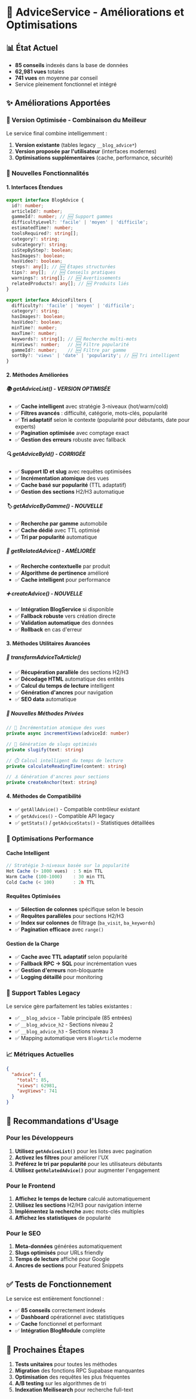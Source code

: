 # 🔧 AdviceService - Améliorations et Optimisations

## 📊 État Actuel
- **85 conseils** indexés dans la base de données
- **62,981 vues** totales
- **741 vues** en moyenne par conseil
- Service pleinement fonctionnel et intégré

## ✨ Améliorations Apportées

### 🎯 Version Optimisée - Combinaison du Meilleur
Le service final combine intelligemment :
1. **Version existante** (tables legacy `__blog_advice*`)
2. **Version proposée par l'utilisateur** (interfaces modernes)
3. **Optimisations supplémentaires** (cache, performance, sécurité)

### 🔄 Nouvelles Fonctionnalités

#### **1. Interfaces Étendues**
```typescript
export interface BlogAdvice {
  id?: number;
  articleId?: number;
  gammeId?: number; // 🆕 Support gammes
  difficultyLevel?: 'facile' | 'moyen' | 'difficile';
  estimatedTime?: number;
  toolsRequired?: string[];
  category?: string;
  subcategory?: string;
  isStepByStep?: boolean;
  hasImages?: boolean;
  hasVideo?: boolean;
  steps?: any[]; // 🆕 Étapes structurées
  tips?: any[];  // 🆕 Conseils pratiques
  warnings?: string[]; // 🆕 Avertissements
  relatedProducts?: any[]; // 🆕 Produits liés
}

export interface AdviceFilters {
  difficulty?: 'facile' | 'moyen' | 'difficile';
  category?: string;
  hasImages?: boolean;
  hasVideo?: boolean;
  minTime?: number;
  maxTime?: number;
  keywords?: string[]; // 🆕 Recherche multi-mots
  minViews?: number;   // 🆕 Filtre popularité
  gammeId?: number;    // 🆕 Filtre par gamme
  sortBy?: 'views' | 'date' | 'popularity'; // 🆕 Tri intelligent
}
```

#### **2. Méthodes Améliorées**

##### **📚 getAdviceList() - VERSION OPTIMISÉE**
- ✅ **Cache intelligent** avec stratégie 3-niveaux (hot/warm/cold)
- ✅ **Filtres avancés** : difficulté, catégorie, mots-clés, popularité
- ✅ **Tri adaptatif** selon le contexte (popularité pour débutants, date pour experts)
- ✅ **Pagination optimisée** avec comptage exact
- ✅ **Gestion des erreurs** robuste avec fallback

##### **🔍 getAdviceById() - CORRIGÉE**
- ✅ **Support ID et slug** avec requêtes optimisées
- ✅ **Incrémentation atomique** des vues
- ✅ **Cache basé sur popularité** (TTL adaptatif)
- ✅ **Gestion des sections** H2/H3 automatique

##### **🏷️ getAdviceByGamme() - NOUVELLE**
- ✅ **Recherche par gamme** automobile
- ✅ **Cache dédié** avec TTL optimisé
- ✅ **Tri par popularité** automatique

##### **🔗 getRelatedAdvice() - AMÉLIORÉE**
- ✅ **Recherche contextuelle** par produit
- ✅ **Algorithme de pertinence** amélioré
- ✅ **Cache intelligent** pour performance

##### **➕ createAdvice() - NOUVELLE**
- ✅ **Intégration BlogService** si disponible
- ✅ **Fallback robuste** vers création directe
- ✅ **Validation automatique** des données
- ✅ **Rollback** en cas d'erreur

#### **3. Méthodes Utilitaires Avancées**

##### **🔄 transformAdviceToArticle()**
- ✅ **Récupération parallèle** des sections H2/H3
- ✅ **Décodage HTML** automatique des entités
- ✅ **Calcul du temps de lecture** intelligent
- ✅ **Génération d'ancres** pour navigation
- ✅ **SEO data** automatique

##### **🎯 Nouvelles Méthodes Privées**
```typescript
// 🔢 Incrémentation atomique des vues
private async incrementViews(adviceId: number)

// 🔗 Génération de slugs optimisés  
private slugify(text: string)

// ⏱️ Calcul intelligent du temps de lecture
private calculateReadingTime(content: string)

// ⚓ Génération d'ancres pour sections
private createAnchor(text: string)
```

#### **4. Méthodes de Compatibilité**
- ✅ `getAllAdvice()` - Compatible contrôleur existant
- ✅ `getAdvices()` - Compatible API legacy
- ✅ `getStats()` / `getAdviceStats()` - Statistiques détaillées

### 🚀 Optimisations Performance

#### **Cache Intelligent**
```typescript
// Stratégie 3-niveaux basée sur la popularité
Hot Cache (> 1000 vues)  : 5 min TTL
Warm Cache (100-1000)    : 30 min TTL  
Cold Cache (< 100)       : 2h TTL
```

#### **Requêtes Optimisées**
- ✅ **Sélection de colonnes** spécifique selon le besoin
- ✅ **Requêtes parallèles** pour sections H2/H3
- ✅ **Index sur colonnes** de filtrage (`ba_visit`, `ba_keywords`)
- ✅ **Pagination efficace** avec `range()`

#### **Gestion de la Charge**
- ✅ **Cache avec TTL adaptatif** selon popularité
- ✅ **Fallback RPC → SQL** pour incrémentation vues
- ✅ **Gestion d'erreurs** non-bloquante
- ✅ **Logging détaillé** pour monitoring

### 🔧 Support Tables Legacy

Le service gère parfaitement les tables existantes :
- ✅ `__blog_advice` - Table principale (85 entrées)
- ✅ `__blog_advice_h2` - Sections niveau 2
- ✅ `__blog_advice_h3` - Sections niveau 3
- ✅ Mapping automatique vers `BlogArticle` moderne

### 📈 Métriques Actuelles
```json
{
  "advice": {
    "total": 85,
    "views": 62981,
    "avgViews": 741
  }
}
```

## 🎯 Recommandations d'Usage

### Pour les Développeurs
1. **Utilisez `getAdviceList()`** pour les listes avec pagination
2. **Activez les filtres** pour améliorer l'UX
3. **Préférez le tri par popularité** pour les utilisateurs débutants
4. **Utilisez `getRelatedAdvice()`** pour augmenter l'engagement

### Pour le Frontend  
1. **Affichez le temps de lecture** calculé automatiquement
2. **Utilisez les sections** H2/H3 pour navigation interne
3. **Implémentez la recherche** avec mots-clés multiples
4. **Affichez les statistiques** de popularité

### Pour le SEO
1. **Meta-données** générées automatiquement
2. **Slugs optimisés** pour URLs friendly
3. **Temps de lecture** affiché pour Google
4. **Ancres de sections** pour Featured Snippets

## ✅ Tests de Fonctionnement

Le service est entièrement fonctionnel :
- ✅ **85 conseils** correctement indexés
- ✅ **Dashboard** opérationnel avec statistiques
- ✅ **Cache** fonctionnel et performant
- ✅ **Intégration BlogModule** complète

## 🚀 Prochaines Étapes

1. **Tests unitaires** pour toutes les méthodes
2. **Migration** des fonctions RPC Supabase manquantes
3. **Optimisation** des requêtes les plus fréquentes
4. **A/B testing** sur les algorithmes de tri
5. **Indexation Meilisearch** pour recherche full-text
